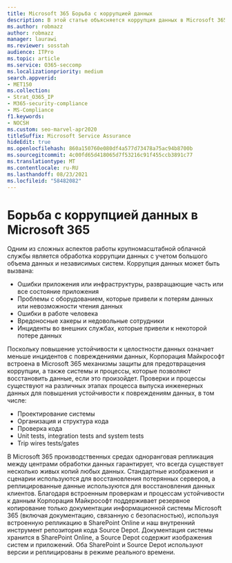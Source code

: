 ```yaml
---
title: Microsoft 365 Борьба с коррупцией данных
description: В этой статье объясняется коррупция данных в Microsoft 365 и усилия Корпорации Майкрософт по предотвращению и восстановлению данных.
ms.author: robmazz
author: robmazz
manager: laurawi
ms.reviewer: sosstah
audience: ITPro
ms.topic: article
ms.service: O365-seccomp
ms.localizationpriority: medium
search.appverid:
- MET150
ms.collection:
- Strat_O365_IP
- M365-security-compliance
- MS-Compliance
f1.keywords:
- NOCSH
ms.custom: seo-marvel-apr2020
titleSuffix: Microsoft Service Assurance
hideEdit: true
ms.openlocfilehash: 860a150760e080df4a577d73478a75ac94b8700b
ms.sourcegitcommit: 4c00fd65d418065d7f53216c91f455ccb3891c77
ms.translationtype: MT
ms.contentlocale: ru-RU
ms.lasthandoff: 08/23/2021
ms.locfileid: "58482082"
---
```

# <a name="dealing-with-data-corruption-in-microsoft-365"></a>Борьба с коррупцией данных в Microsoft 365

Одним из сложных аспектов работы крупномасштабной облачной службы является обработка коррупции данных с учетом большого объема данных и независимых систем. Коррупция данных может быть вызвана:

- Ошибки приложения или инфраструктуры, развращающие часть или все состояние приложения
- Проблемы с оборудованием, которые привели к потерям данных или невозможности чтения данных
- Ошибки в работе человека
- Вредоносные хакеры и недовольные сотрудники
- Инциденты во внешних службах, которые привели к некоторой потере данных

Поскольку повышение устойчивости к целостности данных означает меньше инцидентов с повреждениями данных, Корпорация Майкрософт встроена в Microsoft 365 механизмы защиты для предотвращения коррупции, а также системы и процессы, которые позволяют восстановить данные, если это произойдет. Проверки и процессы существуют на различных этапах процесса выпуска инженерных данных для повышения устойчивости к повреждениям данных, в том числе:

- Проектирование системы
- Организация и структура кода
- Проверка кода
- Unit tests, integration tests and system tests
- Trip wires tests/gates

В Microsoft 365 производственных средах одноранговая репликация между центрами обработки данных гарантирует, что всегда существует несколько живых копий любых данных. Стандартные изображения и сценарии используются для восстановления потерянных серверов, а реплицированные данные используются для восстановления данных клиентов. Благодаря встроенным проверкам и процессам устойчивости к данным Корпорация Майкрософт поддерживает резервное копирование только документации информационной системы Microsoft 365 (включая документацию, связанную с безопасностью), используя встроенную репликацию в SharePoint Online и наш внутренний инструмент репозитория кода Source Depot. Документация системы хранится в SharePoint Online, а Source Depot содержит изображения систем и приложений. Оба SharePoint и Source Depot используют версии и реплицированы в режиме реального времени.
